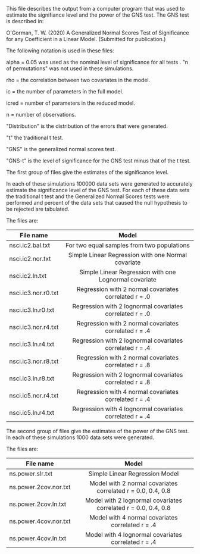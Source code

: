 This file describes the output from a computer program that was
used to estimate the signifiance level and the power of the 
GNS test. The GNS test is described in:

O'Gorman, T. W. (2020) A Generalized Normal Scores Test of Significance
for any Coefficient in a Linear Model. (Submitted for publication.)

The following notation is used in these files:

alpha = 0.05 was used as the nominal level of significance for all tests
.
"n of permutations" was not used in these simulations.

rho   = the correlation between two covariates in the model.

ic    = the number of parameters in the full model.

icred = number of parameters in the reduced model.

n     = number of observations.

"Distribution" is the distribution of the errors that were generated.

"t" the traditional t test.
 
"GNS" is the generalized normal scores test. 

"GNS-t" is the level of significance for the GNS test minus that of the t test.


The first group of files give the estimates of the significance level.

In each of these simulations 100000 data sets were generated to accurately
estimate the significance level of the GNS test. For each of these 
data sets the traditional t test and the Generalized Normal 
Scores tests were performed and percent of the data sets that 
caused the null hypothesis to be rejected are tabulated.


The files are:

|        File name     |              Model|
|----------------------|:------------------:|
|nsci.ic2.bal.txt      |For two equal samples from two populations|
|nsci.ic2.nor.txt      |Simple Linear Regression with one Normal covariate|
|nsci.ic2.ln.txt       |Simple Linear Regression with one Lognormal covariate|
|nsci.ic3.nor.r0.txt   |Regression with 2 normal covariates correlated r = .0|
|nsci.ic3.ln.r0.txt    |Regression with 2 lognormal covariates correlated r = .0|
|nsci.ic3.nor.r4.txt   |Regression with 2 normal covariates correlated r = .4|
|nsci.ic3.ln.r4.txt    |Regression with 2 lognormal covariates correlated r = .4|
|nsci.ic3.nor.r8.txt   |Regression with 2 normal covariates correlated r = .8|
|nsci.ic3.ln.r8.txt    |Regression with 2 lognormal covariates correlated r = .8|
|nsci.ic5.nor.r4.txt   |Regression with 4 normal covariates correlated r = .4|
|nsci.ic5.ln.r4.txt    |Regression with 4 lognormal covariates correlated r = .4| 



The second group of files give the estimates of the power of the GNS test.
In each of these simulations 1000 data sets were generated.
 

The files are:

|        File name     |              Model|
|------------------------|:------------------:|
| ns.power.slr.txt       |Simple Linear Regression Model |
| ns.power.2cov.nor.txt  |Model with 2 normal covariates correlated r = 0.0, 0.4, 0.8|
| ns.power.2cov.ln.txt   |Model with 2 lognormal covariates correlated r = 0.0, 0.4, 0.8|
| ns.power.4cov.nor.txt  |Model with 4 normal covariates correlated r = .4|
| ns.power.4cov.ln.txt   |Model with 4 lognormal covariates correlated r = .4|


